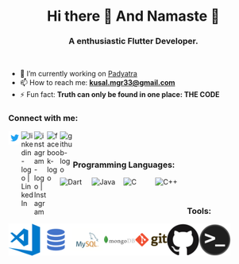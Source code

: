 ### <h1 align="center">Hi there 👋 And Namaste 🙏</h1>
#### <h3 align="center">A enthusiastic Flutter Developer.</h3>

<br />


- 🔭 I’m currently working on [Padyatra](https://github.com/ranaprabina/Padyatra)
- 📫 How to reach me: **kusal.mgr33@gmail.com**
- ⚡ Fun fact: **Truth can only be found in one place: THE CODE**
### Connect with me:

[<img align="left" alt="twitter-logo | Twitter" width="26px" src="https://raw.githubusercontent.com/Delta456/Delta456/master/img/twitter.png" />](https://twitter.com/MagarKusal)
[<img align="left" alt="linkedin-logo | LinkedIn" width="26px" src="https://cdn.jsdelivr.net/npm/simple-icons@v3/icons/linkedin.svg" />](https://www.linkedin.com/in/kushal-laye-3a9402172/)
[<img align="left" alt="instagram-logo | Instagram" width="26px" src="https://cdn.jsdelivr.net/npm/simple-icons@v3/icons/instagram.svg" />](https://www.instagram.com/kushal_laye)
[<img align="left" alt="facebook-logo" width="26px" src="https://cdn.svgporn.com/logos/facebook.svg" />](https://www.facebook.com/kusal.mgr22)
[<img align="left" alt="github-logo" width="26px" src="https://cdn.svgporn.com/logos/github-octocat.svg" />](https://github.com/kusalmagar)

<br />
<br />

### Programming Languages:

<img align="left" alt="Dart" width="64px" height="64px" src="https://cdn.svgporn.com/logos/dart.svg" />
<img align="left" alt="Java" width="64px" height="64px" src="https://cdn.svgporn.com/logos/java.svg" />
<img align="left" alt="C" width="64px" height="64px" src="https://cdn.svgporn.com/logos/c.svg" />
<img align="left" alt="C++" width="64px" height="64px" src="https://cdn.svgporn.com/logos/c-plusplus.svg" />

<br />
<br />

### Tools:

<img align="left" alt="Visual Studio Code" width="64px" height="64px" src="https://raw.githubusercontent.com/github/explore/80688e429a7d4ef2fca1e82350fe8e3517d3494d/topics/visual-studio-code/visual-studio-code.png" />
<img align="left" alt="VsCode"  width="64px" height="64px" src="https://raw.githubusercontent.com/github/explore/80688e429a7d4ef2fca1e82350fe8e3517d3494d/topics/sql/sql.png" />
<img align="left" alt="sql" width="64px" height="64px" src="https://raw.githubusercontent.com/github/explore/80688e429a7d4ef2fca1e82350fe8e3517d3494d/topics/mysql/mysql.png" />
<img align="left" alt="MySql"  width="64px" height="64px" src="https://raw.githubusercontent.com/github/explore/80688e429a7d4ef2fca1e82350fe8e3517d3494d/topics/mongodb/mongodb.png" />
<img align="left" alt="MongoDB"  width="64px" height="64px" src="https://raw.githubusercontent.com/github/explore/80688e429a7d4ef2fca1e82350fe8e3517d3494d/topics/git/git.png" />
<img align="left" alt="GitHub"  width="64px" height="64px" src="https://raw.githubusercontent.com/github/explore/78df643247d429f6cc873026c0622819ad797942/topics/github/github.png" />
<img align="left" alt="Terminal"  width="64px" height="64px" src="https://raw.githubusercontent.com/github/explore/80688e429a7d4ef2fca1e82350fe8e3517d3494d/topics/terminal/terminal.png" />
